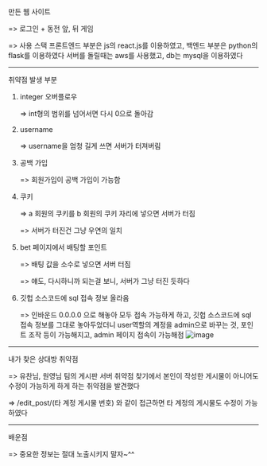 만든 웹 사이트

=> 로그인 + 동전 앞, 뒤 게임 

=> 사용 스택
프론트엔드 부분은 js의 react.js를 이용하였고, 백엔드 부분은 python의 flask를 이용하였다
서버를 돌릴때는 aws를 사용했고, db는 mysql을 이용하였다

---

취약점 발생 부분
1. integer 오버플로우
   
   => int형의 범위를 넘어서면 다시 0으로 돌아감

2. username 

   => username을 엄청 길게 쓰면 서버가 터져버림

3. 공백 가입

    => 회원가입이 공백 가입이 가능함

4. 쿠키

   => a 회원의 쿠키를 b 회원의 쿠키 자리에 넣으면 서버가 터짐

   => 서버가 터진건 그냥 우연의 일치

6. bet 페이지에서 배팅할 포인트

   => 배팅 값을 소수로 넣으면 서버 터짐

   => 얘도, 다시하니까 되는걸 보니, 서버가 그냥 터진 듯하다

7. 깃헙 소스코드에 sql 접속 정보 올라옴

   => 인바운드 0.0.0.0 으로 해놓아 모두 접속 가능하게 하고, 깃헙 소스코드에 sql 접속 정보를 그대로 놓아두었더니 user역할의 계정을 admin으로 바꾸는 것, 포인트 조작 등이 가능해지고, admin 페이지 접속이 가능해점
   ![image](https://github.com/user-attachments/assets/ed60d190-ab54-4557-bcd9-bf34c4474196)

---

내가 찾은 상대방 취약점

=> 유찬님, 원영님 팀의 게시판 서버 취약점 찾기에서 본인이 작성한 게시물이 아니어도 수정이 가능하게 하게 하는 취약점을 발견했다

=> /edit_post/(타 계정 게시물 번호) 와 같이 접근하면 타 계정의 게시물도 수정이 가능하였다

---

배운점

=> 중요한 정보는 절대 노출시키지 말자~^^
